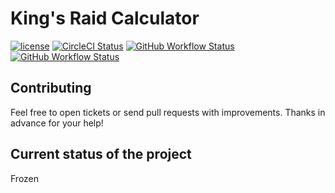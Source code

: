 # King's Raid Calculator

<!-- ![image](https://user-images.githubusercontent.com/39536903/115387745-bcac7900-a1e3-11eb-9612-a8eff9987700.png) -->
<p>
  <a href="https://github.com/INexizI/kr-calc/blob/master/LICENSE.md">
    <img alt="license" src="https://img.shields.io/github/license/INexizI/kr-calc?style=for-the-badge"></a>
  <a href="https://circleci.com/gh/INexizI/kr-calc">
    <img alt="CircleCI Status" src="https://img.shields.io/circleci/build/github/INexizI/kr-calc?logo=CircleCI&logoColor=%23fff&style=for-the-badge"></a>
  <a href="https://github.com/INexizI/kr-calc/actions/workflows/main.yml">
    <img alt="GitHub Workflow Status" src="https://img.shields.io/github/workflow/status/INexizI/kr-calc/CI?label=CI&logo=GitHubActions&logoColor=%23fff&style=for-the-badge"></a>
  <a href="https://github.com/INexizI/kr-calc/actions/workflows/brakeman-analysis.yml">
    <img alt="GitHub Workflow Status" src="https://img.shields.io/github/workflow/status/INexizI/kr-calc/Brakeman%20Scan?label=Brakeman&logo=GitHubActions&logoColor=%23fff&style=for-the-badge"></a>
</p>

## Contributing
Feel free to open tickets or send pull requests with improvements. Thanks in advance for your help!

## Current status of the project
Frozen
